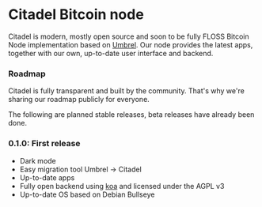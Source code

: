 # Citadel Bitcoin node

Citadel is modern, mostly open source and soon to be fully FLOSS Bitcoin Node implementation based on [Umbrel](https://github.com/getumbrel/umbrel).
Our node provides the latest apps, together with our own, up-to-date user interface and backend.

### Roadmap

Citadel is fully transparent and built by the community. That's why we're sharing our roadmap publicly for everyone.

The following are planned stable releases, beta releases have already been done.

### 0.1.0: First release

- Dark mode
- Easy migration tool Umbrel -> Citadel
- Up-to-date apps
- Fully open backend using [koa](https://github.com/koajs/koa) and licensed under the AGPL v3
- Up-to-date OS based on Debian Bullseye
